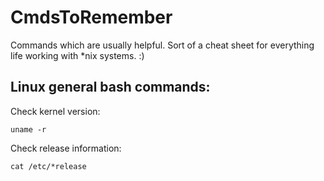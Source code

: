 # CmdsToRemember
Commands which are usually helpful. Sort of a cheat sheet for everything life working with *nix systems. :)

## Linux general bash commands:
Check kernel version:
```
uname -r
```

Check release information:
```
cat /etc/*release
```
